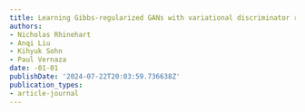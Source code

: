```yaml
---
title: Learning Gibbs-regularized GANs with variational discriminator reparameterization
authors:
- Nicholas Rhinehart
- Anqi Liu
- Kihyuk Sohn
- Paul Vernaza
date: -01-01
publishDate: '2024-07-22T20:03:59.736638Z'
publication_types:
- article-journal
---
```

